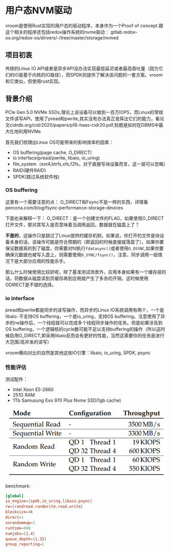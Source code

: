 # 用户态NVM驱动
vroom是使用Rust实现的用户态的驱动程序，本身作为一个Proof of concept
跟这个相关的程序还包括redox操作系统的nvme驱动：
gitlab.redox-os.org/redox-os/drivers/-/tree/master/storage/nvmed

## 项目初衷
传统的Linux IO API或者是异步API没办法实现最低延迟或者最高吞吐量（因为它们的iO是基于内核的IO路径），而SPDK则提供了解决该问题的一套方案。vroom和它类似，但使用rust实现。

## 背景介绍
PCIe Gen 5.0 NVMe SSDs,理论上该设备可以做到一百万IOPS，而Linux的常规文件读写API，使用了pread和pwrite,其实没有办法真正发挥出它们的能力，看论文cidrdb.org/cidr2020/papers/p16-haas-cidr20.pdf,标题是如何在DBMS中最大化地利用NVMe

首先我们梳理出Linux OS可能带来的影响效率的因素：
* OS buffering(page cache, O_DIRECT)
* io interface(pread/pwrite, libaio, io_uring)
* file_system（ext4,btrfs,xfs,f2fs，对于直接写块设备而言，这一层可以忽略）
* RAID(硬件RAID)
* SPDK(跳过系统软件栈)

### OS buffering

这里有一个需要注意的点：
O_DIRECT和Fsync不是一样的东西，详情看percona.com/blog/fsync-performance-storage-devices

下面也来解释一下：
O_DIRECT：是一个创建文件的FLAG，如果使用O_DIRECT打开文件，那对其写入是否意味着当调用返回，数据就在磁盘上了？

**不是的**，这操作只是跳过了Linux提供的缓存机制，如果说，你打开的文件是块设备本身的话，该操作可能是符合预期的（即返回的时候直接就落盘了）。如果你要保证数据真的到了磁盘，你需要对fd执行`fdatasync()`或者使用`O_DSYNC`,如果你要确保元数据也被写入盘上，则需要使用`O_SYNC/fsync()`，注意，同步调用一般情况下是大部分应用的性能杀手。

那么什么时候使用比较好呢，除了基准测试场景外，应用本身如果有一个缓存层的话，将数据从磁盘读到页缓存再到应用就产生了多余的开销，这时候使用ODIRECT是不错的选择。



### io interface
pread和pwrite都是同步的读写操作，而异步的Linux IO系统调用有两个，一个是libaio: 不支持OS buffering，一个是io_uring，支持OS buffering。注意使用了异步的rw操作后，一个线程就可以完成多个线程同步操作的任务。但是如果涉及到OS buffering，一个逻辑核的cycle数可能不足以支持buffering的操作（所以这时候启用O_DIRECT,即采用libaio反而会有更好的性能，当然这需要你的任务是进行大范围/高并发的读写）



vroom横向对比的自然是其他这些IO引擎：libaio, io_uring, SPDK, psync



### 性能评估

测试配件：

* Intel Xeon E5-2660
* 251G RAM
* 1Tb Samusung Evo 970 Plus Nvme SSD(1gb cache)



![image-20240728162042960](../statics/image-20240728162042960.png)



benchmark:

```toml
[global]
io_engine={spdk,io_uring,libaio,psync}
rw={randread,randwrite,read,write}
blocksize=4k
direct=1
norandommap=1
runtime=900
numjobs={1,4}
queue_depth={1,32}
group_reporting=1
```

